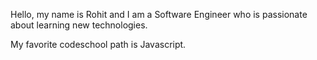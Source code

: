 Hello, my name is Rohit and I am a Software Engineer who is passionate about learning new technologies.

My favorite codeschool path is Javascript.
